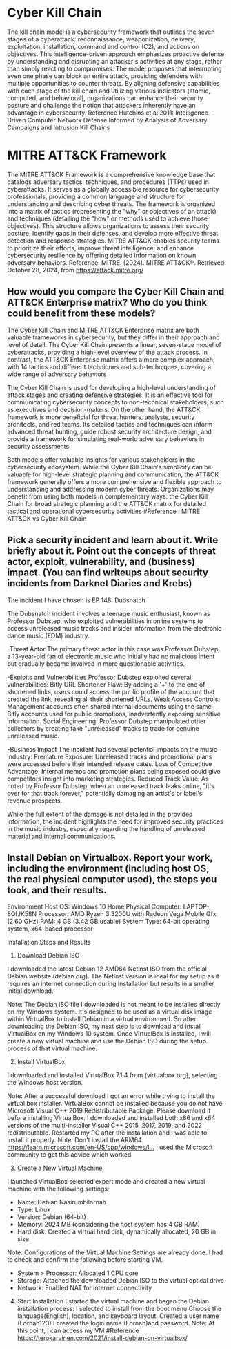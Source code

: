 # Cyber Kill Chain

The kill chain model is a cybersecurity framework that outlines the seven stages of a cyberattack: reconnaissance, weaponization, delivery, exploitation, installation, command and control (C2), and actions on objectives. 
This intelligence-driven approach emphasizes proactive defense by understanding and disrupting an attacker's activities at any stage, rather than simply reacting to compromises. 
The model proposes that interrupting even one phase can block an entire attack, providing defenders with multiple opportunities to counter threats. 
By aligning defensive capabilities with each stage of the kill chain and utilizing various indicators (atomic, computed, and behavioral), organizations can enhance their security posture and challenge the notion that attackers inherently have an advantage in cybersecurity.
Reference Hutchins et al 2011: Intelligence-Driven Computer Network Defense Informed by Analysis of Adversary Campaigns and Intrusion Kill Chains 

# MITRE ATT&CK Framework

The MITRE ATT&CK Framework is a comprehensive knowledge base that catalogs adversary tactics, techniques, and procedures (TTPs) used in cyberattacks.
 It serves as a globally accessible resource for cybersecurity professionals, providing a common language and structure for understanding and describing cyber threats. 
The framework is organized into a matrix of tactics (representing the "why" or objectives of an attack) and techniques (detailing the "how" or methods used to achieve those objectives). This structure allows organizations to assess their security posture, identify gaps in their defenses, and develop more effective threat detection and response strategies.
MITRE ATT&CK enables security teams to prioritize their efforts, improve threat intelligence, and enhance cybersecurity resilience by offering detailed information on known adversary behaviors.
Reference: MITRE. (2024). MITRE ATT&CK®. Retrieved October 28, 2024, from https://attack.mitre.org/

## How would you compare the Cyber Kill Chain and ATT&CK Enterprise matrix? Who do you think could benefit from these models?

The Cyber Kill Chain and MITRE ATT&CK Enterprise matrix are both valuable frameworks in cybersecurity, but they differ in their approach and level of detail. The Cyber Kill Chain presents a linear, seven-stage model of cyberattacks, providing a high-level overview of the attack process. In contrast, the ATT&CK Enterprise matrix offers a more complex  approach, with 14 tactics and different techniques and sub-techniques, covering a wide range of adversary behaviors

The Cyber Kill Chain is used for developing a high-level understanding of attack stages and creating defensive strategies. It is an effective tool for communicating cybersecurity concepts to non-technical stakeholders, such as executives and decision-makers. On the other hand, the ATT&CK framework is more beneficial for threat hunters, analysts, security architects, and red teams. Its detailed tactics and techniques can inform advanced threat hunting, guide robust security architecture design, and provide a framework for simulating real-world adversary behaviors in security assessments

Both models offer valuable insights for various stakeholders in the cybersecurity ecosystem. While the Cyber Kill Chain's simplicity can be valuable for high-level strategic planning and communication, the ATT&CK framework generally offers a more comprehensive and flexible approach to understanding and addressing modern cyber threats. Organizations may benefit from using both models in complementary ways: the Cyber Kill Chain for broad strategic planning and the ATT&CK matrix for detailed tactical and operational cybersecurity activities
#Reference : MITRE ATT&CK vs Cyber Kill Chain

## Pick a security incident and learn about it. Write briefly about it. Point out the concepts of threat actor, exploit, vulnerability, and (business) impact. (You can find writeups about security incidents from Darknet Diaries and Krebs)
The incident I have chosen is EP 148: Dubsnatch

The Dubsnatch incident involves a teenage music enthusiast, known as Professor Dubstep, who exploited vulnerabilities in online systems to access unreleased music tracks and insider information from the electronic dance music (EDM) industry.

-Threat Actor
The primary threat actor in this case was Professor Dubstep, a 13-year-old fan of electronic music who initially had no malicious intent but gradually became involved in more questionable activities.

-Exploits and Vulnerabilities
Professor Dubstep exploited several vulnerabilities:
Bitly URL Shortener Flaw: By adding a '+' to the end of shortened links, users could access the public profile of the account that created the link, revealing all their shortened URLs.
Weak Access Controls: Management accounts often shared internal documents using the same Bitly accounts used for public promotions, inadvertently exposing sensitive information.
Social Engineering: Professor Dubstep manipulated other collectors by creating fake "unreleased" tracks to trade for genuine unreleased music.

-Business Impact
The incident had several potential impacts on the music industry:
Premature Exposure: Unreleased tracks and promotional plans were accessed before their intended release dates.
Loss of Competitive Advantage: Internal memos and promotion plans being exposed could give competitors insight into marketing strategies.
Reduced Track Value: As noted by Professor Dubstep, when an unreleased track leaks online, "it's over for that track forever," potentially damaging an artist's or label's revenue prospects.

While the full extent of the damage is not detailed in the provided information, the incident highlights the need for improved security practices in the music industry, especially regarding the handling of unreleased material and internal communications.

## Install Debian on Virtualbox. Report your work, including the environment (including host OS, the real physical computer used), the steps you took, and their results.

Environment
Host OS: Windows 10 Home
Physical Computer: LAPTOP-8OIJK58N
Processor: AMD Ryzen 3 3200U with Radeon Vega Mobile Gfx (2.60 GHz)
RAM: 4 GB (3.42 GB usable)
System Type: 64-bit operating system, x64-based processor

Installation Steps and Results

1. Download Debian ISO

I downloaded the latest Debian 12 AMD64 Netinst ISO from the official Debian website (debian.org). The Netinst version is ideal for my setup as it requires an internet connection during installation but results in a smaller initial download.

Note: The Debian ISO file I downloaded is not meant to be installed directly on my Windows system. It's designed to be used as a virtual disk image within VirtualBox to install Debian in a virtual environment. So after downloading the Debian ISO, my next step is to download and install VirtualBox on my Windows 10 system. Once VirtualBox is installed, I will create a new virtual machine and use the Debian ISO during the setup process of that virtual machine.


2. Install VirtualBox

I downloaded and installed VirtualBox 7.1.4 from (virtualbox.org), selecting the Windows host version.

Note: After a successful download I got an error while trying to install the virtual box installer.
VirtualBox cannot be installed because you do not have Microsoft Visual C++ 2019 Redistributable Package. Please download it before installing VirtualBox.
I downloaded and installed both x86 and x64 versions of the multi-installer Visual C++ 2015, 2017, 2019, and 2022 redistributable. Restarted my PC after the installation and I was able to install it properly. Note: Don't install the ARM64 https://learn.microsoft.com/en-US/cpp/windows/l…
I used the Microsoft community to get this advice which worked

3. Create a New Virtual Machine

I launched VirtualBox selected expert mode and created a new virtual machine with the following settings:
- Name: Debian Nasirumbilornah
- Type: Linux
- Version: Debian (64-bit)
- Memory: 2024 MB (considering the host system has 4 GB RAM)
- Hard disk: Created a virtual hard disk, dynamically allocated, 20 GB in size

Note: Configurations of the Virtual Machine Settings are already done. I had to check and confirm the following before starting VM. 
- System > Processor: Allocated 1 CPU core
- Storage: Attached the downloaded Debian ISO to the virtual optical drive
- Network: Enabled NAT for internet connectivity

4. Start Installation
I started the virtual machine and began the Debian installation process:
I selected to install from the boot menu
Choose the language(English), location, and keyboard layout. 
Created a user name (Lornah123) 
I created the login name (Lornah)and password.
 Note: At this point, I can access my VM
#Reference https://terokarvinen.com/2021/install-debian-on-virtualbox/

